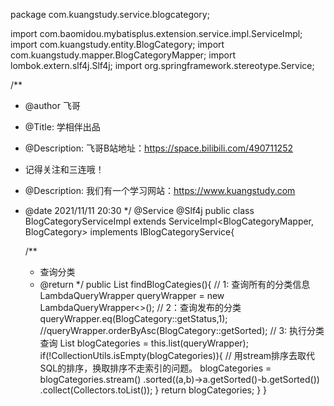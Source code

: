<!--
 * @Author: 孙浩然
 * @Date: 2021-11-14 15:45:57
 * @LastEditors: 孙浩然
 * @LastEditTime: 2021-11-14 20:03:19
 * @FilePath: /4.interview/11.项目.md
 * @博客地址: 个人博客，如果各位客官觉得不错，请点个赞，谢谢。[地址](https://codefool0307.github.io/Java-Point/#/)，如对源码有异议请在我的博客中提问
-->
package com.kuangstudy.service.blogcategory;

import com.baomidou.mybatisplus.extension.service.impl.ServiceImpl;
import com.kuangstudy.entity.BlogCategory;
import com.kuangstudy.mapper.BlogCategoryMapper;
import lombok.extern.slf4j.Slf4j;
import org.springframework.stereotype.Service;

/**
 * @author 飞哥
 * @Title: 学相伴出品
 * @Description: 飞哥B站地址：https://space.bilibili.com/490711252
 * 记得关注和三连哦！
 * @Description: 我们有一个学习网站：https://www.kuangstudy.com
 * @date 2021/11/11 20:30
 */
@Service
@Slf4j
public class BlogCategoryServiceImpl extends ServiceImpl<BlogCategoryMapper, BlogCategory> implements IBlogCategoryService{

    /**
     * 查询分类
     * @return
     */
    public List<BlogCategory> findBlogCategies(){
        // 1: 查询所有的分类信息
        LambdaQueryWrapper<BlogCategory> queryWrapper = new LambdaQueryWrapper<>();
        // 2：查询发布的分类
        queryWrapper.eq(BlogCategory::getStatus,1);
        //queryWrapper.orderByAsc(BlogCategory::getSorted);
        // 3: 执行分类查询
        List<BlogCategory> blogCategories = this.list(queryWrapper);
        if(!CollectionUtils.isEmpty(blogCategories)){
        // 用stream排序去取代SQL的排序，换取排序不走索引的问题。
            blogCategories =   blogCategories.stream()
                    .sorted((a,b)->a.getSorted()-b.getSorted())
                    .collect(Collectors.toList());
        }
        return blogCategories;
    }
}
